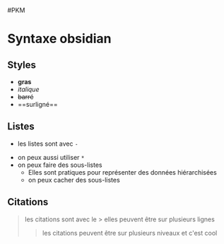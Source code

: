 #PKM
# Syntaxe obsidian

## Styles
 - **gras**
 - _italique_
 - ~~barré~~
 - ==surligné==


## Listes

 - les listes sont avec `- `
 * on peux aussi utiliser `* `
 * on peux faire des sous-listes
     * Elles sont pratiques pour représenter des données hiérarchisées
     * on peux cacher des sous-listes


## Citations

> les citations sont avec le >
> elles peuvent être sur plusieurs lignes
>> les citations peuvent être sur plusieurs niveaux et c'est cool


